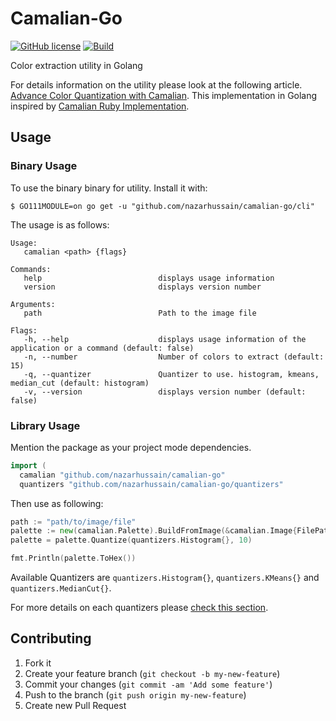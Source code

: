 # Camalian-Go

[![GitHub license](https://img.shields.io/github/license/nazarhussain/camalian-go)](https://github.com/nazarhussain/camalian-go/blob/main/LICENSE)
 [![Build](https://github.com/nazarhussain/camalian-go/actions/workflows/go.yml/badge.svg)](https://github.com/nazarhussain/camalian-go/actions/workflows/go.yml)

Color extraction utility in Golang

For details information on the utility please look at the following article. [Advance Color Quantization with Camalian](https://basicdrift.com/advance-color-quantization-with-camalian-ff369b65bb40). This implementation in Golang inspired by [Camalian Ruby Implementation](https://github.com/nazarhussain/camalian).


## Usage

### Binary Usage
To use the binary binary for utility. Install it with: 

```
$ GO111MODULE=on go get -u "github.com/nazarhussain/camalian-go/cli"
```

The usage is as follows:

```
Usage:
   camalian <path> {flags}

Commands: 
   help                          displays usage information
   version                       displays version number

Arguments: 
   path                          Path to the image file

Flags: 
   -h, --help                    displays usage information of the application or a command (default: false)
   -n, --number                  Number of colors to extract (default: 15)
   -q, --quantizer               Quantizer to use. histogram, kmeans, median_cut (default: histogram)
   -v, --version                 displays version number (default: false)
```

### Library Usage

Mention the package as your project mode dependencies.

```go
import (
  camalian "github.com/nazarhussain/camalian-go"
  quantizers "github.com/nazarhussain/camalian-go/quantizers"
```

Then use as following:

```go
path := "path/to/image/file"
palette := new(camalian.Palette).BuildFromImage(&camalian.Image{FilePath: path})
palette = palette.Quantize(quantizers.Histogram{}, 10)

fmt.Println(palette.ToHex())
```

Available Quantizers are `quantizers.Histogram{}`, `quantizers.KMeans{}` and `quantizers.MedianCut{}`.

For more details on each quantizers please [check this section](https://github.com/nazarhussain/camalian#quantization-algorithms).

## Contributing

1. Fork it
2. Create your feature branch (`git checkout -b my-new-feature`)
3. Commit your changes (`git commit -am 'Add some feature'`)
4. Push to the branch (`git push origin my-new-feature`)
5. Create new Pull Request
